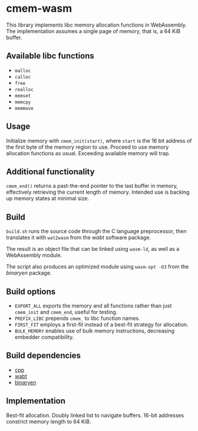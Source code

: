 cmem-wasm
=========

This library implements libc memory allocation functions in WebAssembly.
The implementation assumes a single page of memory, that is, a 64 KiB buffer.

Available libc functions
------------------------

- `malloc`
- `calloc`
- `free`
- `realloc`
- `memset`
- `memcpy`
- `memmove`

Usage
-----

Initialize memory with `cmem_init(start)`, where `start` is the 16 bit address of the first byte of the memory region to use. Proceed to use memory allocation functions as usual. Exceeding available memory will trap.

Additional functionality
------------------------

`cmem_end()` returns a past-the-end pointer to the last buffer in memory, effectively retrieving the current length of memory. Intended use is backing up memory states at minimal size.

Build
-----

`build.sh` runs the source code through the C language preprocessor, then translates it with `wat2wasm` from the *wabt* software package.

The result is an object file that can be linked using `wasm-ld`, as well as a WebAssembly module.

The script also produces an optimized module using `wasm-opt -O3` from the *binaryen* package.

Build options
-------------

- `EXPORT_ALL` exports the memory and all functions rather than just `cmem_init` and `cmem_end`, useful for testing.
- `PREFIX_LIBC` prepends `cmem_` to libc function names.
- `FIRST_FIT` employs a first-fit instead of a best-fit strategy for allocation.
- `BULK_MEMORY` enables use of bulk memory instructions, decreasing embedder compatibility.

Build dependencies
------------------

- [cpp](https://gcc.gnu.org/onlinedocs/gcc/Preprocessor-Options.html)
- [wabt](https://github.com/WebAssembly/wabt)
- [binaryen](https://github.com/WebAssembly/binaryen)

Implementation
--------------

Best-fit allocation. Doubly linked list to navigate buffers. 16-bit addresses constrict memory length to 64 KiB.
